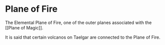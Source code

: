 # Plane of Fire

The Elemental Plane of Fire, one of the outer planes associated with the [[Plane of Magic]].

It is said that certain volcanos on Taelgar are connected to the Plane of Fire.



